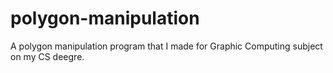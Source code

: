 # polygon-manipulation
 A polygon manipulation program that I made for Graphic Computing subject on my CS deegre.
